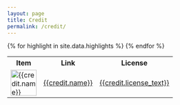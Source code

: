 ```yaml
---
layout: page
title: Credit
permalink: /credit/
---
```


<table>
  <tr>
    <th>Item</th>
    <th>Link</th>
    <th>License</th>
  </tr>
{% for highlight in site.data.highlights %}
  <tr>
    <td><img src="{{credit.image}}" alt="{{credit.name}}" width="60" height="60"> </td>
    <td><a href="{{credit.link}}">{{credit.name}}</a></td>
    <td><a href="{{credit.license_link}}">{{credit.license_text}}</a></td>
  </tr>
{% endfor %}
</table>

